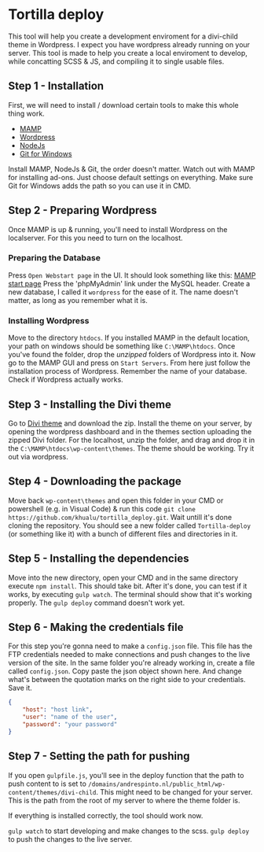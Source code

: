 # Tortilla deploy
This tool will help you create a development enviroment for a divi-child theme in Wordpress. I expect you have wordpress already running on your server. This tool is made to help you create a local enviroment to develop, while concatting SCSS & JS, and compiling it to single usable files. 

## Step 1 - Installation
First, we will need to install / download certain tools to make this whole thing work. 
- [MAMP](https://www.mamp.info/en/downloads/)
- [Wordpress](https://nl.wordpress.org/download/)
- [NodeJs](https://nodejs.org/en/download/)
- [Git for Windows](https://git-scm.com/download/win)

Install MAMP, NodeJs & Git, the order doesn't matter. Watch out with MAMP for installing ad-ons. Just choose default settings on everything.
Make sure Git for Windows adds the path so you can use it in CMD. 

## Step 2 - Preparing Wordpress
Once MAMP is up & running, you'll need to install Wordpress on the localserver. For this you need to turn on the localhost.

### Preparing the Database
Press `Open Webstart page` in the UI. It should look something like this:
[MAMP start page](https://documentation.mamp.info/en/MAMP-Windows/Preferences/Open-WebStart-Page/WebStart.png)
Press the 'phpMyAdmin' link under the MySQL header. Create a new database, I called it `wordpress` for the ease of it. The name doesn't matter, as long as you remember what it is. 

### Installing Wordpress
Move to the directory `htdocs`. If you installed MAMP in the default location, your path on windows should be something like `C:\MAMP\htdocs`. 
Once you've found the folder, drop the _unzipped_ folders of Wordpress into it. Now go to the MAMP GUI and press on `Start Servers`.
From here just follow the installation process of Wordpress. Remember the name of your database. Check if Wordpress actually works.

## Step 3 - Installing the Divi theme
Go to [Divi theme](https://www.elegantthemes.com/) and download the zip. Install the theme on your server, by opening the wordpress dashboard and in the themes section uploading the zipped Divi folder. For the localhost, unzip the folder, and drag and drop it in the `C:\MAMP\htdocs\wp-content\themes`. The theme should be working. Try it out via wordpress. 

## Step 4 - Downloading the package
Move back `wp-content\themes` and open this folder in your CMD or powershell (e.g. in Visual Code) & 
run this code `git clone https://github.com/khualu/tortilla_deploy.git`. Wait untill it's done cloning the repository. 
You should see a new folder called `Tortilla-deploy` (or something like it) with a bunch of different files and directories in it. 

## Step 5 - Installing the dependencies
Move into the new directory, open your CMD and in the same directory execute `npm install`. This should take bit. 
After it's done, you can test if it works, by executing `gulp watch`. The terminal should show that it's working properly. 
The `gulp deploy` command doesn't work yet. 

## Step 6 - Making the credentials file 
For this step you're gonna need to make a `config.json` file. This file has the FTP credentials needed to make connections and push changes to the live version of the site. 
In the same folder you're already working in, create a file called `config.json`. Copy paste the json object shown here. And change what's between the quotation marks on the right side to your credentials. Save it. 

```json
{
    "host": "host link",
    "user": "name of the user",
    "password": "your password"   
}
```

## Step 7 - Setting the path for pushing
If you open `gulpfile.js`, you'll see in the deploy function that the path to push content to is set to `/domains/andrespinto.nl/public_html/wp-content/themes/divi-child`. 
This might need to be changed for your server. This is the path from the root of my server to where the theme folder is. 

If everything is installed correctly, the tool should work now. 

`gulp watch` to start developing and make changes to the scss.
`gulp deploy` to push the changes to the live server.